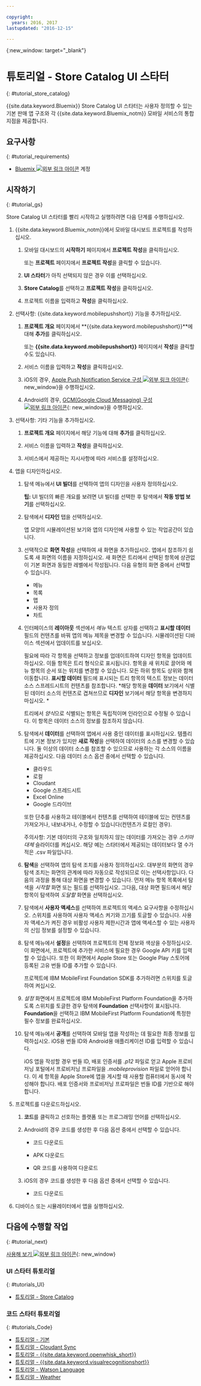 ```yaml
---

copyright:
  years: 2016, 2017
lastupdated: "2016-12-15"

---
```

{:new_window: target="_blank"}

# 튜토리얼 - Store Catalog UI 스타터
{: #tutorial_store_catalog}

{{site.data.keyword.Bluemix}} Store Catalog UI 스타터는 사용자 정의할 수 있는 기본 판매 앱 구조와 각 {{site.data.keyword.Bluemix_notm}} 모바일 서비스의 통합 지점을 제공합니다. 


## 요구사항
{: #tutorial_requirements}

* [Bluemix ![외부 링크 아이콘](../icons/launch-glyph.svg "외부 링크 아이콘")](http://bluemix.net "외부 링크 아이콘") 계정


## 시작하기
{: #tutorial_gs}

Store Catalog UI 스타터를 빨리 시작하고 실행하려면 다음 단계를 수행하십시오. 

1. {{site.data.keyword.Bluemix_notm}}에서 모바일 대시보드 프로젝트를 작성하십시오. 

   1. 모바일 대시보드의 **시작하기** 페이지에서 **프로젝트 작성**을 클릭하십시오. 

      또는 **프로젝트** 페이지에서 **프로젝트 작성**을 클릭할 수 있습니다. 

   2. **UI 스타터**가 아직 선택되지 않은 경우 이를 선택하십시오. 

   3. **Store Catalog**를 선택하고 **프로젝트 작성**을 클릭하십시오. 

   4. 프로젝트 이름을 입력하고 **작성**을 클릭하십시오. 

2. 선택사항: {{site.data.keyword.mobilepushshort}} 기능을 추가하십시오. 

   1. **프로젝트 개요** 페이지에서 **{{site.data.keyword.mobilepushshort}}**에 대해 **추가**를 클릭하십시오. 

      또는 **{{site.data.keyword.mobilepushshort}}** 페이지에서 **작성**을 클릭할 수도 있습니다. 

   2. 서비스 이름을 입력하고 **작성**을 클릭하십시오. 

   3. iOS의 경우, [Apple Push Notification Service 구성 ![외부 링크 아이콘](../icons/launch-glyph.svg "외부 링크 아이콘")](/docs/services/mobilepush/t_push_provider_ios.html "외부 링크 아이콘"){: new_window}을 수행하십시오. 

   4. Android의 경우, [GCM(Google Cloud Messaging) 구성 ![외부 링크 아이콘](../icons/launch-glyph.svg "외부 링크 아이콘")](/docs/services/mobilepush/t_push_provider_android.html "외부 링크 아이콘"){: new_window}을 수행하십시오. 

3. 선택사항: 기타 기능을 추가하십시오. 

   1. **프로젝트 개요** 페이지에서 해당 기능에 대해 **추가**를 클릭하십시오. 

   2. 서비스 이름을 입력하고 **작성**을 클릭하십시오. 

   3. 서비스에서 제공하는 지시사항에 따라 서비스를 설정하십시오. 

4. 앱을 디자인하십시오. 

   1. 탐색 메뉴에서 **UI 빌더**를 선택하여 앱의 디자인을 사용자 정의하십시오. 
   
		**팁:** UI 빌더의 빠른 개요를 보려면 UI 빌더를 선택한 후 탐색에서 **작동 방법 보기**를 선택하십시오. 

   2. 탐색에서 **디자인** 탭을 선택하십시오. 

      앱 모양의 시뮬레이션된 보기와 앱의 디자인에 사용할 수 있는 작업공간이 있습니다. 

   3. 선택적으로 **화면 작성**을 선택하여 새 화면을 추가하십시오. 앱에서 참조하기 쉽도록 새 화면의 이름을 지정하십시오. 새 화면은 트리에서 선택된 항목에 상관없이 기본 화면과 동일한 레벨에서 작성됩니다. 다음 유형의 화면 중에서 선택할 수 있습니다. 
      * 메뉴
      * 목록
      * 맵
      * 사용자 정의
      * 차트	   

   4. 인터페이스의 **레이아웃** 섹션에서 *메뉴* 텍스트 상자를 선택하고 **표시할 데이터** 필드의 컨텐츠를 바꿔 앱의 메뉴 제목을 변경할 수 있습니다. 시뮬레이션된 디바이스 섹션에서 업데이트를 보십시오. 

      필요에 따라 각 항목을 선택하고 정보를 업데이트하여 디자인 항목을 업데이트하십시오. 이들 항목은 트리 형식으로 표시됩니다. 항목을 새 위치로 끌어와 메뉴 항목의 순서 또는 위치를 변경할 수 있습니다. 모든 하위 항목도 상위와 함께 이동합니다. **표시할 데이터** 필드에 표시되는 트리 항목의 텍스트 정보는 데이터 소스 스프레드시트의 컨텐츠를 참조합니다. *해당 항목을 **데이터** 보기에서 식별된 데이터 소스의 컨텐츠로 겹쳐쓰므로 **디자인** 보기에서 해당 항목을 변경하지 마십시오. *

		트리에서 *양식*으로 식별되는 항목은 독립적이며 인라인으로 수정될 수 있습니다. 이 항목은 데이터 소스의 정보를 참조하지 않습니다. 

   5. 탐색에서 **데이터**를 선택하여 앱에서 사용 중인 데이터를 표시하십시오. 템플리트에 기본 정보가 있지만 **새로 작성**을 선택하여 데이터의 소스를 변경할 수 있습니다. 둘 이상의 데이터 소스를 참조할 수 있으므로 사용하는 각 소스의 이름을 제공하십시오. 다음 데이터 소스 옵션 중에서 선택할 수 있습니다. 
      * 클라우드
      * 로컬
      * Cloudant
      * Google 스프레드시트
      * Excel Online
      * Google 드라이브

      또한 단추를 사용하고 테이블에서 컨텐츠를 선택하여 테이블에 있는 컨텐츠를 가져오거나, 내보내거나, 수정할 수 있습니다(컨텐츠가 로컬인 경우). 

	  주의사항: 기본 데이터의 구조와 일치하지 않는 데이터를 가져오는 경우 *스키마 대체* 슬라이더를 켜십시오. 해당 예는 스타터에서 제공되는 데이터보다 열 수가 적은 .csv 파일입니다. 
	  
   6. **탐색**을 선택하여 앱의 탐색 조치를 사용자 정의하십시오. 대부분의 화면의 경우 탐색 조치는 화면의 관계에 따라 자동으로 작성되므로 이는 선택사항입니다. 다음의 과정을 통해 대상 화면을 변경할 수 있습니다. 먼저 메뉴 항목 목록에서 탐색을 *시작할* 화면 또는 필드를 선택하십시오. 그다음, 대상 화면 필드에서 해당 항목이 탐색하여 *도달할* 화면을 선택하십시오.  

   7. 탐색에서 **사용자 액세스**를 선택하여 프로젝트의 액세스 요구사항을 수정하십시오. 스위치를 사용하여 사용자 액세스 켜기와 끄기를 토글할 수 있습니다. 사용자 액세스가 켜진 경우 비활성 사용자 제한시간과 앱에 액세스할 수 있는 사용자의 신임 정보를 설정할 수 있습니다. 

   8. 탐색 메뉴에서 **설정**을 선택하여 프로젝트의 전체 정보와 색상을 수정하십시오. 이 화면에서, 프로젝트에 추가한 서비스에 필요한 경우 Google API 키를 입력할 수 있습니다. 또한 이 화면에서 Apple Store 또는 Google Play 스토어에 등록된 고유 번들 ID를 추가할 수 있습니다. 

      프로젝트에 IBM MobileFirst Foundation SDK를 추가하려면 스위치를 토글하여 켜십시오. 

   9. *설정* 화면에서 프로젝트에 IBM MobileFirst Platform Foundation을 추가하도록 스위치를 토글한 경우 탐색에 **Foundation** 선택사항이 표시됩니다. **Foundation**을 선택하고 IBM MobileFirst Platform Foundation에 특정한 필수 정보를 완료하십시오. 

   10. 탐색 메뉴에서 **공개**를 선택하여 모바일 앱을 작성하는 데 필요한 최종 정보를 입력하십시오. iOS용 번들 ID와 Android용 애플리케이션 ID를 입력할 수 있습니다.

       iOS 앱을 작성할 경우 번들 ID, 배포 인증서를 *.p12* 파일로 얻고 Apple 프로비저닝 포털에서 프로비저닝 프로파일을 *.mobileprovision* 파일로 얻어야 합니다. 이 세 항목을 Apple Store에 앱을 게시할 때 사용할 컴퓨터에서 동시에 작성해야 합니다. 배포 인증서와 프로비저닝 프로파일은 번들 ID를 기반으로 해야 합니다.  	

5. 프로젝트를 다운로드하십시오. 

   1. **코드**를 클릭하고 선호하는 플랫폼 또는 프로그래밍 언어를 선택하십시오. 

   2. Android의 경우 코드를 생성한 후 다음 옵션 중에서 선택할 수 있습니다. 

      * 코드 다운로드

      * APK 다운로드

      * QR 코드를 사용하여 다운로드

   3. iOS의 경우 코드를 생성한 후 다음 옵션 중에서 선택할 수 있습니다. 

      * 코드 다운로드

6. 디바이스 또는 시뮬레이터에서 앱을 실행하십시오. 


## 다음에 수행할 작업
{: #tutorial_next}

[사용해 보기 ![외부 링크 아이콘](../icons/launch-glyph.svg "외부 링크 아이콘")](http://console.{DomainName}/mobile/create-project?starter=fb5e31a9-1186-4d46-939e-2f620f35b83b "외부 링크 아이콘"){: new_window}


### UI 스타터 튜토리얼
{: #tutorials_UI}

* [튜토리얼 - Store Catalog](tutorial_store_catalog.html)


### 코드 스타터 튜토리얼
{: #tutorials_Code}

* [튜토리얼 - 기본](tutorial.html)
* [튜토리얼 - Cloudant Sync](tutorial_cloudant_synd.html)
* [튜토리얼 - {{site.data.keyword.openwhisk_short}}](tutorial_openwhisk.html)
* [튜토리얼 - {{site.data.keyword.visualrecognitionshort}}](tutorial_visual_recognition.html)
* [튜토리얼 - Watson Language](tutorial_watson_language.html)
* [튜토리얼 - Weather](tutorial_weather.html)

